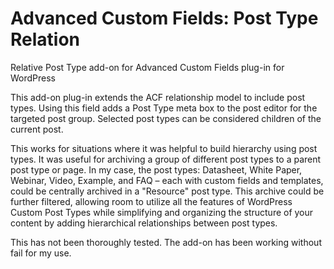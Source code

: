 # Advanced Custom Fields: Post Type Relation
Relative Post Type add-on for Advanced Custom Fields plug-in for WordPress

This add-on plug-in extends the ACF relationship model to include post types. Using this field adds a Post Type meta box to the post editor for the targeted post group. Selected post types can be considered children of the current post.

This works for situations where it was helpful to build hierarchy using post types. It was useful for archiving a group of different post types to a parent post type or page. In my case, the post types: Datasheet, White Paper, Webinar, Video, Example, and FAQ – each with custom fields and templates, could be centrally archived in a "Resource" post type. This archive could be further filtered, allowing room to utilize all the features of WordPress Custom Post Types while simplifying and organizing the structure of your content by adding hierarchical relationships between post types.

This has not been thoroughly tested. The add-on has been working without fail for my use.
